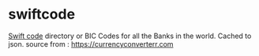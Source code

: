 # swiftcode

[Swift code](https://currencyconverterr.com/swift-code) directory or BIC Codes for all the Banks in the world. Cached to json. source from : https://currencyconverterr.com
